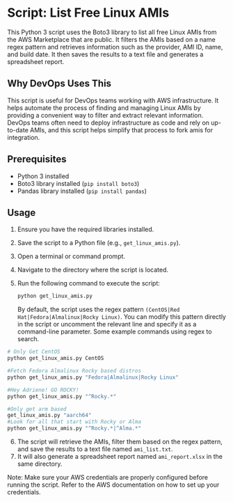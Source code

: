 # Script: List Free Linux AMIs

This Python 3 script uses the Boto3 library to list all free Linux AMIs from the AWS Marketplace that are public. 
It filters the AMIs based on a name regex pattern and retrieves information such as the provider, AMI ID, name, and build date. 
It then saves the results to a text file and generates a spreadsheet report.

## Why DevOps Uses This

This script is useful for DevOps teams working with AWS infrastructure. It helps automate the process of finding and managing Linux AMIs by providing a convenient way to filter and extract relevant information. 
DevOps teams often need to deploy infrastructure as code and rely on up-to-date AMIs, and this script helps simplify that process to fork amis for integration.

## Prerequisites

- Python 3 installed
- Boto3 library installed (`pip install boto3`)
- Pandas library installed (`pip install pandas`)

## Usage

1. Ensure you have the required libraries installed.
2. Save the script to a Python file (e.g., `get_linux_amis.py`).
3. Open a terminal or command prompt.
4. Navigate to the directory where the script is located.
5. Run the following command to execute the script:

   ```bash
   python get_linux_amis.py
   ```

   By default, the script uses the regex pattern `(CentOS|Red Hat|Fedora|Almalinux|Rocky Linux)`. You can modify this pattern directly in the script or uncomment the relevant line and specify it as a command-line parameter.
Some example commands using regex to search.
```bash
# Only Get CentOS
python get_linux_amis.py CentOS

#Fetch Fedora Almalinux Rocky based distros
python get_linux_amis.py "Fedora|Almalinux|Rocky Linux"

#Hey Adriene! GO ROCKY!
python get_linux_amis.py "^Rocky.*"

#Only get arm based
get_linux_amis.py "aarch64"
#Look for all that start with Rocky or Alma
python get_linux_amis.py "^Rocky.*|^Alma.*"
```
6. The script will retrieve the AMIs, filter them based on the regex pattern, and save the results to a text file named `ami_list.txt`.
7. It will also generate a spreadsheet report named `ami_report.xlsx` in the same directory.

Note: Make sure your AWS credentials are properly configured before running the script. Refer to the AWS documentation on how to set up your credentials.

